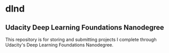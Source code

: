# dlnd
## Udacity Deep Learning Foundations Nanodegree
This repository is for storing and submitting projects I complete through Udacity's Deep Learning Foundations Nanodegree.
